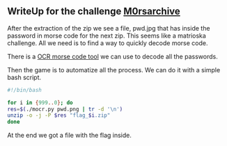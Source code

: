 ## WriteUp for the challenge [M0rsarchive](https://app.hackthebox.com/challenges/m0rsarchive)

After the extraction of the zip we see a file, pwd.jpg that has inside the password in morse code for the next zip.
This seems like a matrioska challenge. All we need is to find a way to quickly decode morse code.

There is a [OCR morse code tool](https://github.com/eauxfolles/morse-ocr) we can use to decode all the passwords.

Then the game is to automatize all the process. We can do it with a simple bash script.


````bash
#!/bin/bash

for i in {999..0}; do
res=$(./mocr.py pwd.png | tr -d '\n')
unzip -o -j -P $res "flag_$i.zip"
done
````

At the end we got a file with the flag inside.

